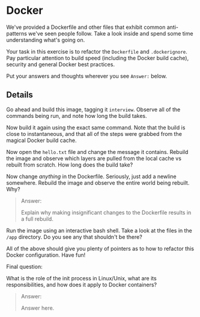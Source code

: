 # Docker

We've provided a Dockerfile and other files that exhibit common anti-patterns
we've seen people follow. Take a look inside and spend some time understanding
what's going on.

Your task in this exercise is to refactor the `Dockerfile` and `.dockerignore`.
Pay particular attention to build speed (including the Docker build cache),
security and general Docker best practices.

Put your answers and thoughts wherever you see `Answer:` below.

## Details

Go ahead and build this image, tagging it `interview`.  Observe all of the
commands being run, and note how long the build takes.

Now build it again using the exact same command.  Note that the build is close
to instantaneous, and that all of the steps were grabbed from the magical
Docker build cache.

Now open the `hello.txt` file and change the message it contains.  Rebuild the
image and observe which layers are pulled from the local cache vs rebuilt from
scratch.  How long does the build take?

Now change _anything_ in the Dockerfile.  Seriously, just add a newline
somewhere.  Rebuild the image and observe the entire world being rebuilt.  Why?

> Answer:
>
> Explain why making insignificant changes to the Dockerfile results in a full
> rebuild.

Run the image using an interactive bash shell.  Take a
look at the files in the `/app` directory.  Do you see
any that shouldn't be there?

All of the above should give you plenty of pointers as to how to refactor this
Docker configuration.  Have fun!

Final question:

What is the role of the init process in Linux/Unix, what are its
responsibilities, and how does it apply to Docker containers?

> Answer:
>
> Answer here.

